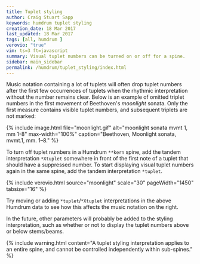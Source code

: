 ```yaml
---
title: Tuplet styling
author: Craig Stuart Sapp
keywords: humdrum tuplet styling
creation_date: 18 Mar 2017
last_updated: 18 Mar 2017
tags: [all, humdrum ]
verovio: "true"
vim: ts=3 ft=javascript
summary: Visual tuplet numbers can be turned on or off for a spine.
sidebar: main_sidebar
permalink: /humdrum/tuplet_styling/index.html
---
```



Music notation containing a lot of tuplets will often drop tuplet
numbers after the first few occurrences of tuplets when the
rhythmic interpretation without the number remains clear.  Below
is an example of omitted triplet numbers in the first movement of
Beethoven's *moonlight* sonata.  Only the first measure contains
visible tuplet numbers, and subsequent triplets are not marked:

{% include image.html
	file="moonlight.gif"
	alt="moonlight sonata mvmt 1, mm 1-8"
	max-width="100%"
	caption="Beethoven, Moonlight sonata, mvmt.1, mm. 1&ndash;8."
%}

To turn off tuplet numbers in a Humdrum `**kern` spine, add the
tandem interpretation `*Xtuplet` somewhere in front of the first
note of a tuplet that should have a suppressed number.  To start
displaying visual tuplet numbers again in the same spine, add
the tandem interpretation `*tuplet`.

{% include verovio.html
	source="moonlight"
	scale="30"
	pageWidth="1450"
	tabsize="16"
%}

<script type="application/json" id="moonlight">
**kern	**kern
*clefF4	*clefG2
*k[f#c#g#d#]	*k[f#c#g#d#]
*c#:	*c#:
*M2/2	*M2/2
*MM54	*MM54
=1-	=1-
1CC# 1C#	12G#L
.	12c#
.	12eJ
.	12G#L
.	12c#
.	12eJ
.	12G#L
.	12c#
.	12eJ
.	12G#L
.	12c#
.	12eJ
*	*Xtuplet
=2	=2
1BBB 1BB	12G#L
.	12c#
.	12eJ
.	12G#L
.	12c#
.	12eJ
.	12G#L
.	12c#
.	12eJ
.	12G#L
.	12c#
.	12eJ
=3	=3
2AAA 2AA	12AL
.	12c#
.	12eJ
.	12AL
.	12c#
.	12eJ
2FFF# 2FF#	12AL
.	12dn
.	12f#J
.	12AL
.	12d
.	12f#J
=4	=4
2GGG# 2GG#	12G#L
.	12B#
.	12f#J
.	12G#L
.	12c#
.	12eJ
2GGG# 2GG#	12G#L
.	12c#
.	12d#XJ
.	12F#Lj
.	12B#
.	12d#J
=5	=5
*	*^
1CC# 1GG# 1C#	2r	12EL
.	.	12G#
.	.	12c#J
.	.	12G#L
.	.	12c#
.	.	12eJ
.	4r	12G#L
.	.	12c#
.	.	12eJ
!	!	!
.	8.g#L	12G#L
.	.	12c#
.	.	12eJ
.	16g#Jk	.
=6	=6	=6
1BBB# 1GG# 1BB#	2.g#	12G#L
.	.	12d#
.	.	12f#J
.	.	12G#L
.	.	12d#
.	.	12f#J
.	.	12G#L
.	.	12d#
.	.	12f#J
.	8.g#L	12G#L
.	.	12d#
.	.	12f#J
.	16g#Jk	.
=7	=7	=7
(<2CC# (>2C#	(2g#	12G#L
.	.	12c#
.	.	12eJ
.	.	12G#L
.	.	12c#
.	.	12eJ
2FFF#) 2FF#)	2a	12AL
.	.	12c#
.	.	12f#J
.	.	12AL
.	.	12c#
.	.	12f#J
=8	=8	=8
2BBB 2BB	2g#	12G#L
.	.	12B
.	.	12eJ
.	.	12G#L
.	.	12B
.	.	12eJ
2BBB 2BB	4f#	12AL
.	.	12B
.	.	12d#J
.	4b	12AL
.	.	12B
.	.	12d#J
=9	=9	=9
*	*v	*v
*-	*-
!!!RDF**kern: < = below
!!!RDF**kern: > = above
</script>

Try moving or adding `*tuplet`/`*Xtuplet` interpretations in the above 
Humdrum data to see how this affects the music notation on the right.

In the future, other parameters will probably be added to the styling 
interpretation, such as whether or not to display the tuplet numbers 
above or below stems/beams.

{% include warning.html
	content="A tuplet styling interpretation applies to an entire spine, and cannot be controlled independently within sub-spines."
%}

